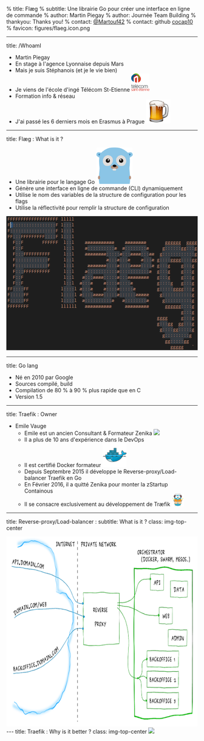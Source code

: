% title: Flæg
% subtitle: Une librairie Go pour créer une interface en ligne de commande
% author: Martin Piegay
% author: Journée Team Building
% thankyou: Thanks you!
% contact: <a href="https://twitter.com/">@Martouf42</a>
% contact: <span>github</span> <a href="http://github.com">cocap10</a>
% favicon: figures/flaeg.icon.png

---
title: /WhoamI

- Martin Piegay
 - En stage à l'agence Lyonnaise depuis Mars
 - Mais je suis Stéphanois (et je le vie bien)
 - Je viens de l'école d'ingé Télécom St-Etienne <img src=figures/tse.icon.png />
 - Formation info & réseau
 - J'ai passé les 6 derniers mois en Erasmus à Prague  <img src=figures/beer.icon.png />
 
---
title: Flæg : What is it ?

 - Une librairie pour le langage Go <img src=figures/golang.icon.png />
 - Génère une interface en ligne de commande (CLI) dynamiquement
 - Utilise le nom des variables de la structure de configuration pour les flags
 - Utilise la réflectivité pour remplir la structure de configuration
 
 <img src=figures/flaeg.logo.png />

---
title: Go lang

  - Né en 2010 par Google
  - Sources compilé, build 
  - Compilation de 80 % à 90 % plus rapide que en C
  - Version 1.5

---
title: Traefik : Owner

- Emile Vauge
  - Emile est un ancien Consultant & Formateur Zenika <img src=figures/zenika.icon.png />
  - Il a plus de 10 ans d'expérience dans le DevOps
  - Il est certifié Docker formateur <img src=figures/docker.icon.png />
  - Depuis Septembre 2015 il développe le Reverse-proxy/Load-balancer Traefik en Go
  - En Février 2016, il a quitté Zenika pour monter la zStartup Containous 
  - Il se consacre exclusivement au développement de Træfik <img src=figures/traefik.icon.png />

---
title:  Reverse-proxy/Load-balancer : 
subtitle: What is it ?
class: img-top-center

<img height=500 src=figures/traditionnalArchitecture.png />
---
title: Traefik : Why is it better ?
class: img-top-center

<img height=500 src=figures/traefikArchitecture.png />


